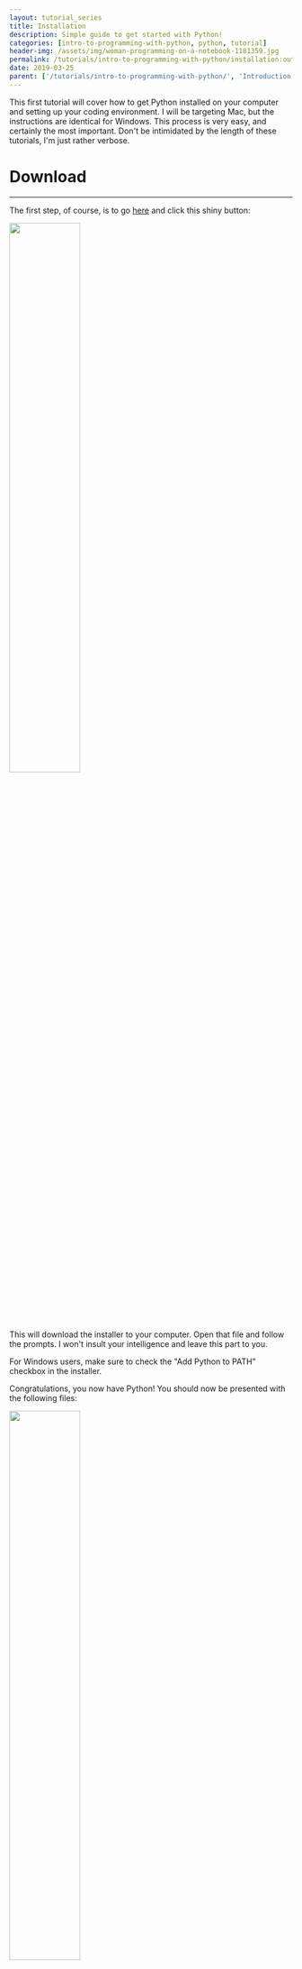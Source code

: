 ```yaml
---
layout: tutorial_series
title: Installation
description: Simple guide to get started with Python!
categories: [intro-to-programming-with-python, python, tutorial]
header-img: /assets/img/woman-programming-on-a-notebook-1181359.jpg
permalink: /tutorials/intro-to-programming-with-python/installation:output_ext
date: 2019-03-25
parent: ['/tutorials/intro-to-programming-with-python/', 'Introduction to Programming with Python']
---
```


This first tutorial will cover how to get Python installed on your computer and setting up your coding environment. I will be targeting Mac, but the instructions are identical for Windows. This process is very easy, and certainly the most important. Don't be intimidated by the length of these tutorials, I'm just rather verbose.

# Download
---
The first step, of course, is to go [here](https://www.python.org/download) and click this shiny button:

<img src="{{ '/assets/img/download_butt.png' | absolute_url }}" class="rounded mx-auto d-block" style="width:50%;">

This will download the installer to your computer. Open that file and follow the prompts. I won't insult your intelligence and leave this part to you.

For Windows users, make sure to check the "Add Python to PATH" checkbox in the installer.

Congratulations, you now have Python! You should now be presented with the following files:

<img src="{{ '/assets/img/new_files.png' | absolute_url }}" class="rounded mx-auto d-block" style="width:50%;">

I'll go over the files that you see here:

<table class="table table-striped">
        <tbody><tr><th>IDLE</th>
        <td>Potentially your new best friend. This is an interactive environment for writing and executing Python.</td></tr>
        <tr><th>Install Certificates.command</th>
          <td> This file will execute a command on your computer to install specially-curated SSL root certificates. You shouldn't have to worry about this now.</td></tr>
        <tr><th>License.rtf</th>
          <td>The license that Python is released under. I'm sure we'll all thoroughly read this.</td></tr>
        <tr><th>Python Documentation.html</th>
          <td> Self-explanatory, opens the documentation for Python in a web browser. Highly recommend reading this some time.</td></tr>
        <tr><th>Python Launcher</th>
          <td>This file is solely for your computer to run, don't worry about it.</td></tr>
        <tr><th>README.rtf</th>
          <td>Arguably the most important file in any software project. Gives you some useful info about Python.</td></tr>
        <tr><th>Update Shell Profile.command</th>
        <td>Makes sure that Python is opened when you type "python" in a shell window. If you wish to use the terminal (more on this below), run this.</td></tr>
      </tbody>
</table>

# Editor
---
This is the fun part: Deciding where you want to develop.

It's totally okay to stick with IDLE as it lets you create scripts as well as interactively execute code. IDLE also provides handy suggestions as you type. If it's not your style, any <a href="#" data-toggle="tooltip" data-original-title="Like Notepad or TextEdit" data-placement="bottom" style="text-decoration:none; border-bottom: 1px dashed grey;" onclick="return false;">text editor</a> or <a href="#" data-toggle="tooltip" data-original-title="Integrated Development Environment" data-placement="bottom" style="text-decoration:none; border-bottom: 1px dashed grey;" onclick="return false;">IDE</a> will work just fine. I know that [Atom](https://atom.io/) is a very popular choice as it's gorgeous, simple, and extendible. Personally, if I'm not using VIM (A command-line editor), I use [PyCharm](https://www.jetbrains.com/pycharm/) or [VS Code](https://code.visualstudio.com/). However, that may be a little overkill for a beginner and it can be a bit overwhelming. The choice is truly yours, but I highly recommend an editor made specifically for programming as it'll provide highlighting and corrections which will prove very useful.

# Workspace
---
Finally, we should set up where you will do all your work. Go ahead and create a folder anywhere on your computer called "python_workspace". You can place it anywhere you won't forget it, but I recommend placing it in your Documents folder. This will house all your future projects and their <a href="#" data-toggle="tooltip" data-original-title="A place to safely install things specifically for a single project." data-placement="bottom" style="text-decoration:none; border-bottom: 1px dashed grey;" onclick="return false;">virtual environments</a>.

After you decide on an editor and create the folder, we're all set! Sweet!!
